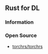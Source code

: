 ## Rust for DL


### Information


### Open Source
- [torchrs/torchrs](https://github.com/torchrs/torchrs)
